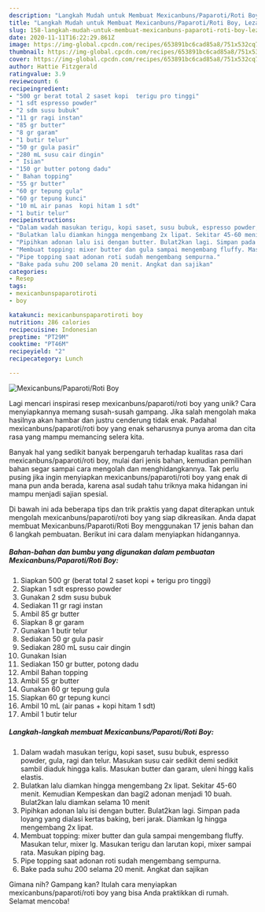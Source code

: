 ```yaml
---
description: "Langkah Mudah untuk Membuat Mexicanbuns/Paparoti/Roti Boy, Lezat Sekali"
title: "Langkah Mudah untuk Membuat Mexicanbuns/Paparoti/Roti Boy, Lezat Sekali"
slug: 158-langkah-mudah-untuk-membuat-mexicanbuns-paparoti-roti-boy-lezat-sekali
date: 2020-11-11T16:22:29.861Z
image: https://img-global.cpcdn.com/recipes/653891bc6cad85a8/751x532cq70/mexicanbunspaparotiroti-boy-foto-resep-utama.jpg
thumbnail: https://img-global.cpcdn.com/recipes/653891bc6cad85a8/751x532cq70/mexicanbunspaparotiroti-boy-foto-resep-utama.jpg
cover: https://img-global.cpcdn.com/recipes/653891bc6cad85a8/751x532cq70/mexicanbunspaparotiroti-boy-foto-resep-utama.jpg
author: Hattie Fitzgerald
ratingvalue: 3.9
reviewcount: 6
recipeingredient:
- "500 gr berat total 2 saset kopi  terigu pro tinggi"
- "1 sdt espresso powder"
- "2 sdm susu bubuk"
- "11 gr ragi instan"
- "85 gr butter"
- "8 gr garam"
- "1 butir telur"
- "50 gr gula pasir"
- "280 mL susu cair dingin"
- " Isian"
- "150 gr butter potong dadu"
- " Bahan topping"
- "55 gr butter"
- "60 gr tepung gula"
- "60 gr tepung kunci"
- "10 mL air panas  kopi hitam 1 sdt"
- "1 butir telur"
recipeinstructions:
- "Dalam wadah masukan terigu, kopi saset, susu bubuk, espresso powder, gula, ragi dan telur. Masukan susu cair sedikit demi sedikit sambil diaduk hingga kalis. Masukan butter dan garam, uleni hingg kalis elastis."
- "Bulatkan lalu diamkan hingga mengembang 2x lipat. Sekitar 45-60 menit. Kemudian Kempeskan dan bagi2 adonan menjadi 10 buah. Bulat2kan lalu diamkan selama 10 menit"
- "Pipihkan adonan lalu isi dengan butter. Bulat2kan lagi. Simpan pada loyang yang dialasi kertas baking, beri jarak. Diamkan lg hingga mengembang 2x lipat."
- "Membuat topping: mixer butter dan gula sampai mengembang fluffy. Masukan telur, mixer lg. Masukan terigu dan larutan kopi, mixer sampai rata. Masukan piping bag."
- "Pipe topping saat adonan roti sudah mengembang sempurna."
- "Bake pada suhu 200 selama 20 menit. Angkat dan sajikan"
categories:
- Resep
tags:
- mexicanbunspaparotiroti
- boy

katakunci: mexicanbunspaparotiroti boy 
nutrition: 286 calories
recipecuisine: Indonesian
preptime: "PT29M"
cooktime: "PT46M"
recipeyield: "2"
recipecategory: Lunch

---
```



![Mexicanbuns/Paparoti/Roti Boy](https://img-global.cpcdn.com/recipes/653891bc6cad85a8/751x532cq70/mexicanbunspaparotiroti-boy-foto-resep-utama.jpg)

Lagi mencari inspirasi resep mexicanbuns/paparoti/roti boy yang unik? Cara menyiapkannya memang susah-susah gampang. Jika salah mengolah maka hasilnya akan hambar dan justru cenderung tidak enak. Padahal mexicanbuns/paparoti/roti boy yang enak seharusnya punya aroma dan cita rasa yang mampu memancing selera kita.



Banyak hal yang sedikit banyak berpengaruh terhadap kualitas rasa dari mexicanbuns/paparoti/roti boy, mulai dari jenis bahan, kemudian pemilihan bahan segar sampai cara mengolah dan menghidangkannya. Tak perlu pusing jika ingin menyiapkan mexicanbuns/paparoti/roti boy yang enak di mana pun anda berada, karena asal sudah tahu triknya maka hidangan ini mampu menjadi sajian spesial.


Di bawah ini ada beberapa tips dan trik praktis yang dapat diterapkan untuk mengolah mexicanbuns/paparoti/roti boy yang siap dikreasikan. Anda dapat membuat Mexicanbuns/Paparoti/Roti Boy menggunakan 17 jenis bahan dan 6 langkah pembuatan. Berikut ini cara dalam menyiapkan hidangannya.

<!--inarticleads1-->

##### Bahan-bahan dan bumbu yang digunakan dalam pembuatan Mexicanbuns/Paparoti/Roti Boy:

1. Siapkan 500 gr (berat total 2 saset kopi + terigu pro tinggi)
1. Siapkan 1 sdt espresso powder
1. Gunakan 2 sdm susu bubuk
1. Sediakan 11 gr ragi instan
1. Ambil 85 gr butter
1. Siapkan 8 gr garam
1. Gunakan 1 butir telur
1. Sediakan 50 gr gula pasir
1. Sediakan 280 mL susu cair dingin
1. Gunakan  Isian
1. Sediakan 150 gr butter, potong dadu
1. Ambil  Bahan topping
1. Ambil 55 gr butter
1. Gunakan 60 gr tepung gula
1. Siapkan 60 gr tepung kunci
1. Ambil 10 mL (air panas + kopi hitam 1 sdt)
1. Ambil 1 butir telur




<!--inarticleads2-->

##### Langkah-langkah membuat Mexicanbuns/Paparoti/Roti Boy:

1. Dalam wadah masukan terigu, kopi saset, susu bubuk, espresso powder, gula, ragi dan telur. Masukan susu cair sedikit demi sedikit sambil diaduk hingga kalis. Masukan butter dan garam, uleni hingg kalis elastis.
1. Bulatkan lalu diamkan hingga mengembang 2x lipat. Sekitar 45-60 menit. Kemudian Kempeskan dan bagi2 adonan menjadi 10 buah. Bulat2kan lalu diamkan selama 10 menit
1. Pipihkan adonan lalu isi dengan butter. Bulat2kan lagi. Simpan pada loyang yang dialasi kertas baking, beri jarak. Diamkan lg hingga mengembang 2x lipat.
1. Membuat topping: mixer butter dan gula sampai mengembang fluffy. Masukan telur, mixer lg. Masukan terigu dan larutan kopi, mixer sampai rata. Masukan piping bag.
1. Pipe topping saat adonan roti sudah mengembang sempurna.
1. Bake pada suhu 200 selama 20 menit. Angkat dan sajikan




Gimana nih? Gampang kan? Itulah cara menyiapkan mexicanbuns/paparoti/roti boy yang bisa Anda praktikkan di rumah. Selamat mencoba!
